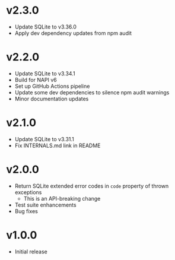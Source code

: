 # v2.3.0

- Update SQLite to v3.36.0
- Apply dev dependency updates from npm audit

# v2.2.0

- Update SQLite to v3.34.1
- Build for NAPI v6
- Set up GitHub Actions pipeline
- Update some dev dependencies to silence npm audit warnings
- Minor documentation updates

# v2.1.0

- Update SQLite to v3.31.1
- Fix INTERNALS.md link in README

# v2.0.0

- Return SQLite extended error codes in `code` property of thrown exceptions
  - This is an API-breaking change
- Test suite enhancements
- Bug fixes

# v1.0.0

- Initial release
